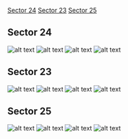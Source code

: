 [Sector 24](#sector24)
[Sector 23](#sector23)
[Sector 25](#sector25)

<a name = "sector24"></a>
## Sector 24
![alt text](/tt/WASP-092_Sector_24/WASP-092_Sector_24_a_TimeSeries.png)
![alt text](/tt/WASP-092_Sector_24/WASP-092_Sector_24_b_FoldedLightCurve.png)
![alt text](/tt/WASP-092_Sector_24/WASP-092_Sector_24_b_IndividualTransitsWithFit.png)
![alt text](/tt/WASP-092_Sector_24/WASP-092_Sector_24_c_TimingResiduals.png)

<a name = "sector23"></a>
## Sector 23
![alt text](/tt/WASP-092_Sector_23/WASP-092_Sector_23_a_TimeSeries.png)
![alt text](/tt/WASP-092_Sector_23/WASP-092_Sector_23_b_FoldedLightCurve.png)
![alt text](/tt/WASP-092_Sector_23/WASP-092_Sector_23_b_IndividualTransitsWithFit.png)
![alt text](/tt/WASP-092_Sector_23/WASP-092_Sector_23_c_TimingResiduals.png)

<a name = "sector25"></a>
## Sector 25
![alt text](/tt/WASP-092_Sector_25/WASP-092_Sector_25_a_TimeSeries.png)
![alt text](/tt/WASP-092_Sector_25/WASP-092_Sector_25_b_FoldedLightCurve.png)
![alt text](/tt/WASP-092_Sector_25/WASP-092_Sector_25_b_IndividualTransitsWithFit.png)
![alt text](/tt/WASP-092_Sector_25/WASP-092_Sector_25_c_TimingResiduals.png)

